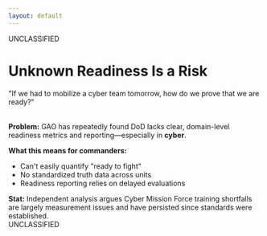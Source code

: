 ```yaml
---
layout: default
---
```


<style src="../style.css"></style>

<div class="classification-header">UNCLASSIFIED</div>

# **Unknown Readiness Is a Risk**

<div class="text-lg text-primary mt-4 mb-6">
"If we had to mobilize a cyber team tomorrow, how do we prove that we are ready?"
</div>

<div class="highlight" style="margin-top: 2rem;">
<strong>Problem:</strong> GAO has repeatedly found DoD lacks clear, domain-level readiness metrics and reporting—especially in <strong class="text-primary">cyber</strong>.
</div>

<div class="mt-6">

**What this means for commanders:**
<ul class="compact-list">
<li>Can't easily quantify "ready to fight"</li>
<li>No standardized truth data across units</li>
<li>Readiness reporting relies on delayed evaluations</li>
</ul>

</div>

<div class="mt-6 gator-card text-sm">
<strong class="text-primary">Stat:</strong> Independent analysis argues Cyber Mission Force training shortfalls are largely measurement issues and have persisted since standards were established.
</div>

<div class="classification-footer">UNCLASSIFIED</div>

